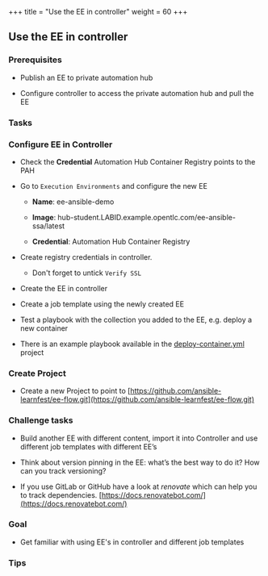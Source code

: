+++
title = "Use the EE in controller"
weight = 60
+++

## Use the EE in controller

### Prerequisites

* Publish an EE to private automation hub

* Configure controller to access the private automation hub and pull the EE

### Tasks

### Configure EE in Controller

* Check the **Credential** Automation Hub Container Registry points to the PAH

* Go to `Execution Environments` and configure the new EE

  * **Name**: ee-ansible-demo

  * **Image**: hub-student.LABID.example.opentlc.com/ee-ansible-ssa/latest

  * **Credential**: Automation Hub Container Registry
  
* Create registry credentials in controller.

  * Don't forget to untick `Verify SSL` 

* Create the EE in controller

* Create a job template using the newly created EE

* Test a playbook with the collection you added to the EE, e.g. deploy a new container

* There is an example playbook available in the [deploy-container.yml](https://github.com/ansible-learnfest/ee-flow) project

### Create Project

* Create a new Project to point to [https://github.com/ansible-learnfest/ee-flow.git](https://github.com/ansible-learnfest/ee-flow.git)

### Challenge tasks

* Build another EE with different content, import it into Controller and use different job templates with different EE’s

* Think about version pinning in the EE: what’s the best way to do it? How can you track versioning?

* If you use GitLab or GitHub have a look at _renovate_ which can help you to track dependencies. [https://docs.renovatebot.com/](https://docs.renovatebot.com/)

### Goal

* Get familiar with using EE's in controller and different job templates

### Tips
